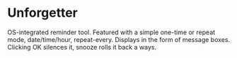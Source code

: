 Unforgetter
===========

OS-integrated reminder tool. Featured with a simple one-time or repeat mode, date/time/hour, repeat-every. Displays in the form of message boxes. Clicking OK silences it, snooze rolls it back a ways.
